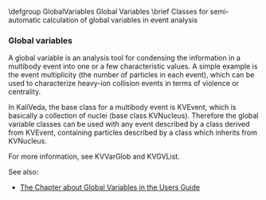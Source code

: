 \defgroup GlobalVariables Global Variables
\brief Classes for semi-automatic calculation of global variables in event analysis

### Global variables

A global variable is an analysis tool for condensing the information in a multibody event into one or a few
characteristic values. A simple example is the event multiplicity (the number of particles in each event),
which can be used to characterize heavy-ion collision events in terms of violence or centrality.

In KaliVeda, the base class for a multibody event is KVEvent, which is basically a collection of
nuclei (base class KVNucleus). Therefore the global variable classes can be used with any
event described by a class derived from KVEvent, containing particles described by a class which
inherits from KVNucleus.

For more information, see KVVarGlob and KVGVList.

 See also:

  - [The Chapter about Global Variables in the Users Guide](http://indra.in2p3.fr/kaliveda/UsersGuide/globalvariables.html)
